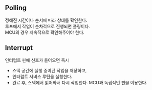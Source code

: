 ## Polling
정해진 시간이나 순서에 따라 상태를 확인한다.  
루프에서 작업이 순차적으로 진행되면 폴링이다.  
MCU의 경우 지속적으로 확인해주어야 한다.
## Interrupt
인터럽트 핀에 신호가 들어오면 즉시
- 스택 공간에 실행 중이던 작업을 저장하고,
- 인터럽트 서비스 루틴을 실행한다.
- 완료 후, 스택에서 읽어와서 다시 작업한다.
MCU과 독립적인 핀을 이용한다.

